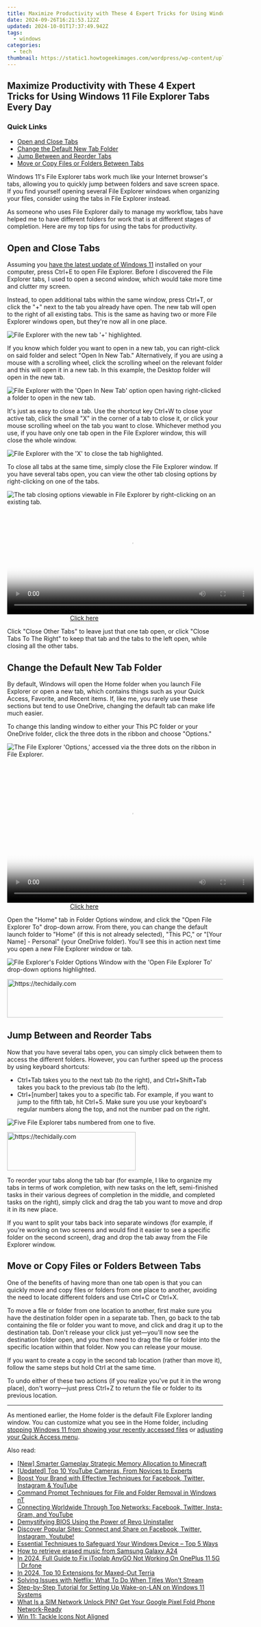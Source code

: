 ```yaml
---
title: Maximize Productivity with These 4 Expert Tricks for Using Windows 11 File Explorer Tabs Every Day
date: 2024-09-26T16:21:53.122Z
updated: 2024-10-01T17:37:49.942Z
tags:
  - windows
categories:
  - tech
thumbnail: https://static1.howtogeekimages.com/wordpress/wp-content/uploads/2024/04/a-notebook-with-the-windows-11-file-explorer-open-and-the-file-explorer-icon-in-the-front.jpg
---
```


## Maximize Productivity with These 4 Expert Tricks for Using Windows 11 File Explorer Tabs Every Day

### Quick Links

* [Open and Close Tabs](https://extra-guidance.techidaily.com/in-2024-simplifying-avi-gif-conversion-with-filmora-on-windowsmac/)
* [Change the Default New Tab Folder](https://tech-hub.techidaily.com/easy-tips-and-tricks-for-transforming-audiobooks-into-mp3-files/)
* [Jump Between and Reorder Tabs](https://hardware-help.techidaily.com/easy-installation-latest-intel-nuc-driver-updates-and-tips/)
* [Move or Copy Files or Folders Between Tabs](https://screen-video-capture.techidaily.com/limiting-bitrate-overshoot-in-obs-for-2024/)

 Windows 11's File Explorer tabs work much like your Internet browser's tabs, allowing you to quickly jump between folders and save screen space. If you find yourself opening several File Explorer windows when organizing your files, consider using the tabs in File Explorer instead.

 As someone who uses File Explorer daily to manage my workflow, tabs have helped me to have different folders for work that is at different stages of completion. Here are my top tips for using the tabs for productivity.

##  Open and Close Tabs

 Assuming you [have the latest update of Windows 11](https://howto.techidaily.com/fix-unfortunately-settings-has-stopped-on-realme-v30-quickly-drfone-by-drfone-fix-android-problems-fix-android-problems/) installed on your computer, press Ctrl+E to open File Explorer. Before I discovered the File Explorer tabs, I used to open a second window, which would take more time and clutter my screen.

 Instead, to open additional tabs within the same window, press Ctrl+T, or click the "+" next to the tab you already have open. The new tab will open to the right of all existing tabs. This is the same as having two or more File Explorer windows open, but they're now all in one place.

![File Explorer with the new tab '+' highlighted.](https://static1.howtogeekimages.com/wordpress/wp-content/uploads/2024/03/new-tab.png) 

 If you know which folder you want to open in a new tab, you can right-click on said folder and select "Open In New Tab." Alternatively, if you are using a mouse with a scrolling wheel, click the scrolling wheel on the relevant folder and this will open it in a new tab. In this example, the Desktop folder will open in the new tab.

![File Explorer with the 'Open In New Tab' option open having right-clicked a folder to open in the new tab.](https://static1.howtogeekimages.com/wordpress/wp-content/uploads/2024/03/new-tab-2.png) 

 It's just as easy to close a tab. Use the shortcut key Ctrl+W to close your active tab, click the small "X" in the corner of a tab to close it, or click your mouse scrolling wheel on the tab you want to close. Whichever method you use, if you have only one tab open in the File Explorer window, this will close the whole window.

![File Explorer with the 'X' to close the tab highlighted.](https://static1.howtogeekimages.com/wordpress/wp-content/uploads/2024/03/close-tab.png) 

 To close all tabs at the same time, simply close the File Explorer window. If you have several tabs open, you can view the other tab closing options by right-clicking on one of the tabs.

![The tab closing options viewable in File Explorer by right-clicking on an existing tab.](https://static1.howtogeekimages.com/wordpress/wp-content/uploads/2024/03/tab-closing-options.png) 

<!-- affiliate ads begin -->
<span id="1983472">
					<video width="576" height="240" style="cursor:pointer"
           poster="//a.impactradius-go.com/display-clicktoplayimage/1983472.png"
           onclick="if(!this.playClicked){this.play();this.setAttribute('controls',true);this.playClicked=true;}">
	   <source src="//a.impactradius-go.com/display-ad/22993-1983472">
	   <img src="//a.impactradius-go.com/display-clicktoplayimage/1983472.png" style="border: none; height: 100%; width: 100%; object-fit: contain">
	</video>
	<div style="width:360px;text-align:center"><a href="javascript:window.open(decodeURIComponent('https%3A%2F%2Fhomestyler.sjv.io%2Fc%2F5597632%2F1983472%2F22993'), '_blank');void(0);">Click here</a></div>
</span>
<img height="0" width="0" src="https://imp.pxf.io/i/5597632/1983472/22993" style="position:absolute;visibility:hidden;" border="0" />
<!-- affiliate ads end -->

 Click "Close Other Tabs" to leave just that one tab open, or click "Close Tabs To The Right" to keep that tab and the tabs to the left open, while closing all the other tabs.

##  Change the Default New Tab Folder

 By default, Windows will open the Home folder when you launch File Explorer or open a new tab, which contains things such as your Quick Access, Favorite, and Recent items. If, like me, you rarely use these sections but tend to use OneDrive, changing the default tab can make life much easier.

 To change this landing window to either your This PC folder or your OneDrive folder, click the three dots in the ribbon and choose "Options."

![The File Explorer 'Options,' accessed via the three dots on the ribbon in File Explorer.](https://static1.howtogeekimages.com/wordpress/wp-content/uploads/2024/03/file-explorer-options.png) 

<!-- affiliate ads begin -->
<span id="1160850">
					<video width="576" height="324" style="cursor:pointer"
           poster="//a.impactradius-go.com/display-clicktoplayimage/1160850.png"
           onclick="if(!this.playClicked){this.play();this.setAttribute('controls',true);this.playClicked=true;}">
	   <source src="//a.impactradius-go.com/display-ad/14559-1160850">
	   <img src="//a.impactradius-go.com/display-clicktoplayimage/1160850.png" style="border: none; height: 100%; width: 100%; object-fit: contain">
	</video>
	<div style="width:360px;text-align:center"><a href="javascript:window.open(decodeURIComponent('https%3A%2F%2Fpropmoneyinc.pxf.io%2Fc%2F5597632%2F1160850%2F14559'), '_blank');void(0);">Click here</a></div>
</span>
<img height="0" width="0" src="https://imp.pxf.io/i/5597632/1160850/14559" style="position:absolute;visibility:hidden;" border="0" />
<!-- affiliate ads end -->

 Open the "Home" tab in Folder Options window, and click the "Open File Explorer To" drop-down arrow. From there, you can change the default launch folder to "Home" (if this is not already selected), "This PC," or "\[Your Name\] - Personal" (your OneDrive folder). You'll see this in action next time you open a new File Explorer window or tab.

![File Explorer's Folder Options Window with the 'Open File Explorer To' drop-down options highlighted.](https://static1.howtogeekimages.com/wordpress/wp-content/uploads/2024/03/file-explorer-folder-options-window.png) 

<!-- affiliate ads begin -->
<a href="https://appsumo.8odi.net/c/5597632/2082533/7443" target="_top" id="2082533">
  <img src="//a.impactradius-go.com/display-ad/7443-2082533" border="0" alt="https://techidaily.com" width="728" height="90"/>
</a>
<img height="0" width="0" src="https://appsumo.8odi.net/i/5597632/2082533/7443" style="position:absolute;visibility:hidden;" border="0" />
<!-- affiliate ads end -->

##  Jump Between and Reorder Tabs

 Now that you have several tabs open, you can simply click between them to access the different folders. However, you can further speed up the process by using keyboard shortcuts:

* Ctrl+Tab takes you to the next tab (to the right), and Ctrl+Shift+Tab takes you back to the previous tab (to the left).
* Ctrl+\[number\] takes you to a specific tab. For example, if you want to jump to the fifth tab, hit Ctrl+5\. Make sure you use your keyboard's regular numbers along the top, and not the number pad on the right.

![Five File Explorer tabs numbered from one to five.](https://static1.howtogeekimages.com/wordpress/wp-content/uploads/2024/03/numbered-tabs.png) 

<!-- affiliate ads begin -->
<a href="https://aligracehair.sjv.io/c/5597632/1959707/19272" target="_top" id="1959707">
  <img src="//a.impactradius-go.com/display-ad/19272-1959707" border="0" alt="https://techidaily.com" width="300" height="90"/>
</a>
<img height="0" width="0" src="https://aligracehair.sjv.io/i/5597632/1959707/19272" style="position:absolute;visibility:hidden;" border="0" />
<!-- affiliate ads end -->

 To reorder your tabs along the tab bar (for example, I like to organize my tabs in terms of work completion, with new tasks on the left, semi-finished tasks in their various degrees of completion in the middle, and completed tasks on the right), simply click and drag the tab you want to move and drop it in its new place.

 If you want to split your tabs back into separate windows (for example, if you're working on two screens and would find it easier to see a specific folder on the second screen), drag and drop the tab away from the File Explorer window.

##  Move or Copy Files or Folders Between Tabs

 One of the benefits of having more than one tab open is that you can quickly move and copy files or folders from one place to another, avoiding the need to locate different folders and use Ctrl+C or Ctrl+X.

 To move a file or folder from one location to another, first make sure you have the destination folder open in a separate tab. Then, go back to the tab containing the file or folder you want to move, and click and drag it up to the destination tab. Don't release your click just yet—you'll now see the destination folder open, and you then need to drag the file or folder into the specific location within that folder. Now you can release your mouse.

 If you want to create a copy in the second tab location (rather than move it), follow the same steps but hold Ctrl at the same time.

 To undo either of these two actions (if you realize you've put it in the wrong place), don't worry—just press Ctrl+Z to return the file or folder to its previous location.

---

 As mentioned earlier, the Home folder is the default File Explorer landing window. You can customize what you see in the Home folder, including [stopping Windows 11 from showing your recently accessed files](https://article-posts.techidaily.com/new-capture-the-extraordinary-tips-for-spectacular-slow-motion-video-on-mobile-for-2024/) or [adjusting your Quick Access menu](https://ai-topics.techidaily.com/new-2024-approved-the-best-text-to-audio-converters-of-all-times/).

<ins class="adsbygoogle"
     style="display:block"
     data-ad-format="autorelaxed"
     data-ad-client="ca-pub-7571918770474297"
     data-ad-slot="1223367746"></ins>

<ins class="adsbygoogle"
     style="display:block"
     data-ad-client="ca-pub-7571918770474297"
     data-ad-slot="8358498916"
     data-ad-format="auto"
     data-full-width-responsive="true"></ins>

<span class="atpl-alsoreadstyle">Also read:</span>
<div><ul>
<li><a href="https://screen-mirroring-recording.techidaily.com/new-smarter-gameplay-strategic-memory-allocation-to-minecraft/"><u>[New] Smarter Gameplay Strategic Memory Allocation to Minecraft</u></a></li>
<li><a href="https://facebook-video-footage.techidaily.com/updated-top-10-youtube-cameras-from-novices-to-experts/"><u>[Updated] Top 10 YouTube Cameras, From Novices to Experts</u></a></li>
<li><a href="https://win-forum.techidaily.com/boost-your-brand-with-effective-techniques-for-facebook-twitter-instagram-and-youtube/"><u>Boost Your Brand with Effective Techniques for Facebook, Twitter, Instagram & YouTube</u></a></li>
<li><a href="https://win-forum.techidaily.com/command-prompt-techniques-for-file-and-folder-removal-in-windows-nt/"><u>Command Prompt Techniques for File and Folder Removal in Windows nT</u></a></li>
<li><a href="https://win-forum.techidaily.com/connecting-worldwide-through-top-networks-facebook-twitter-insta-gram-and-youtube/"><u>Connecting Worldwide Through Top Networks: Facebook, Twitter, Insta-Gram, and YouTube</u></a></li>
<li><a href="https://win-forum.techidaily.com/demystifying-bios-using-the-power-of-revo-uninstaller/"><u>Demystifying BIOS Using the Power of Revo Uninstaller</u></a></li>
<li><a href="https://win-forum.techidaily.com/1722915179991-discover-popular-sites-connect-and-share-on-facebook-twitter-instagram-youtube/"><u>Discover Popular Sites: Connect and Share on Facebook, Twitter, Instagram, Youtube!</u></a></li>
<li><a href="https://win-forum.techidaily.com/essential-techniques-to-safeguard-your-windows-device-top-5-ways/"><u>Essential Techniques to Safeguard Your Windows Device – Top 5 Ways</u></a></li>
<li><a href="https://blog-min.techidaily.com/how-to-retrieve-erased-music-from-samsung-galaxy-a24-by-fonelab-android-recover-music/"><u>How to retrieve erased music from Samsung Galaxy A24</u></a></li>
<li><a href="https://review-topics.techidaily.com/in-2024-full-guide-to-fix-itoolab-anygo-not-working-on-oneplus-11-5g-drfone-by-drfone-virtual-android/"><u>In 2024, Full Guide to Fix iToolab AnyGO Not Working On OnePlus 11 5G | Dr.fone</u></a></li>
<li><a href="https://video-capture.techidaily.com/in-2024-top-10-extensions-for-maxed-out-terria/"><u>In 2024, Top 10 Extensions for Maxed-Out Terria</u></a></li>
<li><a href="https://techtrends.techidaily.com/solving-issues-with-netflix-what-to-do-when-titles-wont-stream/"><u>Solving Issues with Netflix: What To Do When Titles Won't Stream</u></a></li>
<li><a href="https://win-forum.techidaily.com/step-by-step-tutorial-for-setting-up-wake-on-lan-on-windows-11-systems/"><u>Step-by-Step Tutorial for Setting Up Wake-on-LAN on Windows 11 Systems</u></a></li>
<li><a href="https://sim-unlock.techidaily.com/what-is-a-sim-network-unlock-pin-get-your-google-pixel-fold-phone-network-ready-by-drfone-android/"><u>What Is a SIM Network Unlock PIN? Get Your Google Pixel Fold Phone Network-Ready</u></a></li>
<li><a href="https://windows11.techidaily.com/win-11-tackle-icons-not-aligned/"><u>Win 11: Tackle Icons Not Aligned</u></a></li>
</ul></div>

